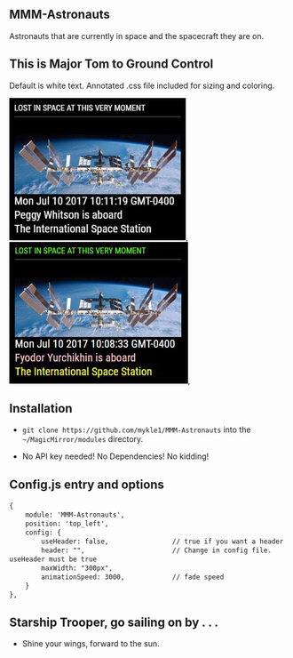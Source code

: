 ## MMM-Astronauts

Astronauts that are currently in space and the spacecraft they are on.

## This is Major Tom to Ground Control

Default is white text. Annotated .css file included for sizing and coloring.

![](pix/1.JPG), ![](pix/2.JPG),

## Installation

* `git clone https://github.com/mykle1/MMM-Astronauts` into the `~/MagicMirror/modules` directory.

* No API key needed! No Dependencies! No kidding!

## Config.js entry and options

    {
        module: 'MMM-Astronauts',
        position: 'top_left',
        config: {
			useHeader: false,                // true if you want a header      
			header: "",                      // Change in config file. useHeader must be true
			maxWidth: "300px",
			animationSpeed: 3000,            // fade speed
        }
    },
	
## Starship Trooper, go sailing on by . . .

* Shine your wings, forward to the sun.